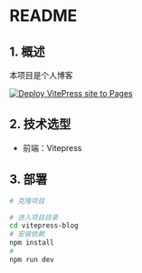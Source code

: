 # README

## 1. 概述

本项目是个人博客

[![Deploy VitePress site to Pages](https://github.com/czh9919/czh9919.github.io/actions/workflows/deploy.yml/badge.svg)](https://github.com/czh9919/czh9919.github.io/actions/workflows/deploy.yml)

## 2. 技术选型
- 前端：Vitepress


## 3. 部署
```bash
# 克隆项目

# 进入项目目录
cd vitepress-blog
# 安装依赖
npm install
#
npm run dev
```
##
